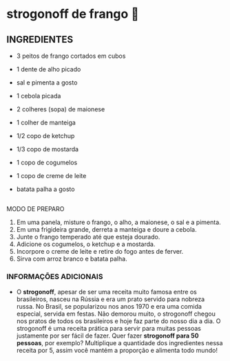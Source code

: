 # strogonoff de frango :chicken:
## INGREDIENTES

-   3  peitos de frango  cortados em cubos
-   1 dente de alho picado
-   sal e pimenta a gosto
-   1 cebola picada
-   2 colheres (sopa) de maionese
-   1 colher de manteiga
-   1/2  copo de ketchup
-   1/3 copo de mostarda
-   1 copo de cogumelos
-   1 copo de creme de leite
    
-   batata palha a gosto
    

##

 MODO DE PREPARO

1.  Em uma panela, misture o frango, o alho, a maionese, o sal e a pimenta.
2.  Em uma frigideira grande, derreta a manteiga e doure a cebola.
3.  Junte o frango temperado até que esteja dourado.
4.  Adicione os cogumelos, o ketchup e a mostarda.
5.  Incorpore  o creme de leite e retire do fogo antes de ferver.
6.  Sirva com arroz branco e batata palha.
    

### INFORMAÇÕES ADICIONAIS

-   O  **strogonoff**, apesar de ser uma receita muito famosa entre os brasileiros, nasceu na Rússia e era um prato servido para nobreza russa. No Brasil, se popularizou nos anos 1970 e era uma comida especial, servida em festas. Não demorou muito, o strogonoff chegou nos pratos de todos os brasileiros e hoje faz parte do nosso dia a dia.
    O strogonoff é uma receita prática para servir para muitas pessoas justamente por ser fácil de fazer. Quer fazer  **strogonoff para 50 pessoas**, por exemplo? Multiplique a quantidade dos ingredientes nessa receita por 5, assim você mantém a proporção e alimenta todo mundo!
